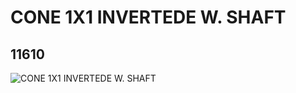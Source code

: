 # CONE 1X1 INVERTEDE W. SHAFT
## 11610
![CONE 1X1 INVERTEDE W. SHAFT](https://lc-www-live-s.legocdn.com/media/bricks/5/2/6017003.jpg)